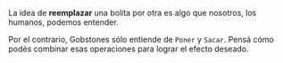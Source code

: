 La idea de **reemplazar** una bolita por otra es algo que nosotros, los humanos, podemos entender. 
 
Por el contrario, Gobstones sólo entiende de `Poner` y `Sacar`. Pensá cómo podés combinar esas operaciones para lograr el efecto deseado.